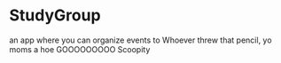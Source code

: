 # StudyGroup
an app where you can organize events to
Whoever threw that pencil, yo moms a hoe
GOOOOOOOOO
Scoopity 
